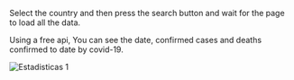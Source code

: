 Select the country and then press the search button and wait for the page to load all the data.

Using a free api,
You can see the date, confirmed cases and deaths confirmed to date by covid-19.

![Estadisticas 1](https://user-images.githubusercontent.com/66681577/181350887-b2623db0-7770-420a-a0f0-ed98874053d7.PNG)


